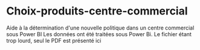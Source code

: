 # Choix-produits-centre-commercial
Aide à la détermination d'une nouvelle politique dans un centre commercial sous Power BI
Les données ont été traitées sous Power Bi. Le fichier étant trop lourd, seul le PDF est présenté ici
